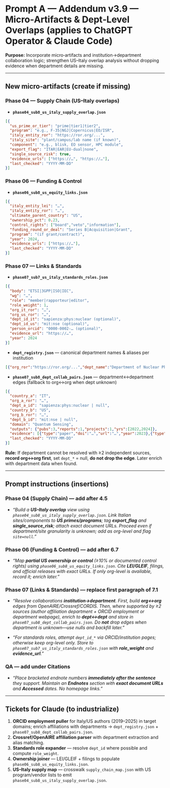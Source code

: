 # Prompt A — Addendum v3.9 — Micro‑Artifacts & Dept‑Level Overlaps (applies to ChatGPT Operator & Claude Code)

**Purpose:** Incorporate micro‑artifacts and institution→department collaboration logic; strengthen US–Italy overlap analysis without dropping evidence when department details are missing.

---

## New micro‑artifacts (create if missing)

### Phase 04 — Supply Chain (US–Italy overlaps)
- **`phase04_sub8_us_italy_supply_overlap.json`**
```json
[{
  "us_prime_or_tier": "prime|tier1|tier2",
  "program": "e.g., F-35|NGJ|Copernicus|EO/ISR",
  "italy_entity_ror": "https://ror.org/...",
  "italy_site": "plant/campus/lab name (if known)",
  "component": "e.g., blisk, EO sensor, HPC module",
  "export_flag": "ITAR|EAR|EU-dual|none",
  "single_source_risk": true,
  "evidence_urls": ["https://…", "https://…"],
  "last_checked": "YYYY-MM-DD"
}]
```

### Phase 06 — Funding & Control
- **`phase06_sub8_us_equity_links.json`**
```json
[{
  "italy_entity_lei": "…",
  "italy_entity_ror": "…",
  "ultimate_parent_country": "US",
  "ownership_pct": 0.23,
  "control_rights": ["board","veto","information"],
  "funding_round_or_deal": "Series B|Acquisition|Grant",
  "program": "(if grant/contract)",
  "year": 2024,
  "evidence_urls": ["https://…"],
  "last_checked": "YYYY-MM-DD"
}]
```

### Phase 07 — Links & Standards
- **`phase07_sub7_us_italy_standards_roles.json`**
```json
[{
  "body": "ETSI|3GPP|ISO|IEC",
  "wg": "…",
  "role": "member|rapporteur|editor",
  "role_weight": 1,
  "org_it_ror": "…",
  "org_us_ror": "…",
  "dept_id_it": "sapienza:phys:nuclear (optional)",
  "dept_id_us": "mit:nse (optional)",
  "person_orcid": "0000-0002-… (optional)",
  "evidence_url": "https://…",
  "year": 2024
}]
```

- **`dept_registry.json`** — canonical department names & aliases per institution
```json
[{"org_ror":"https://ror.org/...","dept_name":"Department of Nuclear Physics","aka":["Dip. Fisica Nucleare"],"dept_id":"sapienza:phys:nuclear","dept_url":"https://…"}]
```

- **`phase07_sub8_dept_collab_pairs.json`** — department↔department edges (fallback to org↔org when dept unknown)
```json
[{
  "country_a": "IT",
  "org_a_ror": "…",
  "dept_a_id": "sapienza:phys:nuclear | null",
  "country_b": "US",
  "org_b_ror": "…",
  "dept_b_id": "mit:nse | null",
  "domain": "Quantum Sensing",
  "outputs": {"pubs":3,"reports":1,"projects":1,"yrs":[2022,2024]},
  "evidence": [{"type":"paper","doi":"…","url":"…","year":2023},{"type":"report","url":"…","year":2024}],
  "last_checked": "YYYY-MM-DD"
}]
```

**Rule:** If department cannot be resolved with ≥2 independent sources, **record org↔org first**, set `dept_*` = null, **do not drop the edge**. Later enrich with department data when found.

---

## Prompt instructions (insertions)

### Phase 04 (Supply Chain) — add after 4.5
- *“Build a **US–Italy overlap** view using `phase04_sub8_us_italy_supply_overlap.json`. Link Italian sites/components to **US primes/programs**; tag **export_flag** and **single_source_risk**; attach exact document URLs. Proceed even if department/site granularity is unknown; add as org-level and flag `site=null`.”*

### Phase 06 (Funding & Control) — add after 6.7
- *“Map **partial US ownership or control** (≥10% or documented control rights) using `phase06_sub8_us_equity_links.json`. Cite **LEI/GLEIF**, filings, and official releases with exact URLs. If only org-level is available, record it; enrich later.”*

### Phase 07 (Links & Standards) — replace first paragraph of 7.1
- *“Resolve collaborations **institution→department**. First, build **org↔org** edges from OpenAIRE/Crossref/CORDIS. Then, where supported by ≥2 sources (author affiliation department + ORCID employment or department webpage), enrich to **dept↔dept** and store in `phase07_sub8_dept_collab_pairs.json`. Do **not** drop edges when department is unknown—use nulls and backfill later.”*

- *“For standards roles, attempt `dept_id_*` via ORCID/institution pages; otherwise keep org-level only. Store to `phase07_sub7_us_italy_standards_roles.json` with **role_weight** and **evidence_url**.”*

### QA — add under Citations
- *“Place bracketed endnote numbers **immediately after the sentence** they support. Maintain an **Endnotes** section with **exact document URLs** and **Accessed** dates. No homepage links.”*

---

## Tickets for Claude (to industrialize)
1) **ORCID employment puller** for Italy/US authors (2019–2025) in target domains; enrich affiliations with departments → `dept_registry.json` + `phase07_sub8_dept_collab_pairs.json`.
2) **Crossref/OpenAIRE affiliation parser** with department extraction and alias matching.
3) **Standards role expander** — resolve `dept_id` where possible and compute `role_weight`.
4) **Ownership joiner** — LEI/GLEIF + filings to populate `phase06_sub8_us_equity_links.json`.
5) **US–Italy supply map** — crosswalk `supply_chain_map.json` with US program/vendor lists to emit `phase04_sub8_us_italy_supply_overlap.json`.
